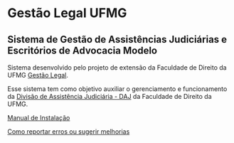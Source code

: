 # Gestão Legal UFMG
## Sistema de Gestão de Assistências Judiciárias e Escritórios de Advocacia Modelo

Sistema desenvolvido pelo projeto de extensão da Faculdade de Direito da UFMG [Gestão Legal](https://gestaolegal.direito.ufmg.br/).



Esse sistema tem como objetivo auxiliar o gerenciamento e funcionamento da [Divisão de Assistência Judiciária - DAJ](https://daj.direito.ufmg.br/) da Faculdade de Direito da UFMG.

[Manual de Instalação](https://github.com/gestaolegalufmg/gestaolegal/wiki/Manual-de-Instala%C3%A7%C3%A3o)

[Como reportar erros ou sugerir melhorias](https://github.com/gestaolegalufmg/gestaolegal/wiki/Como-reportar-erros-ou-sugerir-melhorias)
